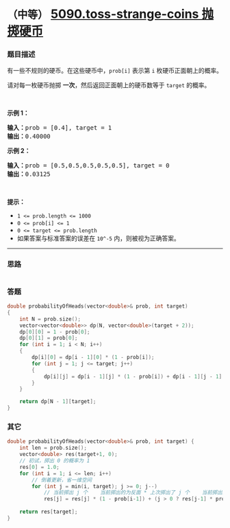# `（中等）`  [5090.toss-strange-coins 抛掷硬币](https://leetcode-cn.com/contest/biweekly-contest-11/problems/toss-strange-coins/)

### 题目描述
<p>有一些不规则的硬币。在这些硬币中，<code>prob[i]</code>&nbsp;表示第&nbsp;<code>i</code>&nbsp;枚硬币正面朝上的概率。</p>

<p>请对每一枚硬币抛掷&nbsp;<strong>一次</strong>，然后返回正面朝上的硬币数等于&nbsp;<code>target</code>&nbsp;的概率。</p>

<p>&nbsp;</p>

<p><strong>示例 1：</strong></p>

<pre><strong>输入：</strong>prob = [0.4], target = 1
<strong>输出：</strong>0.40000
</pre>

<p><strong>示例 2：</strong></p>

<pre><strong>输入：</strong>prob = [0.5,0.5,0.5,0.5,0.5], target = 0
<strong>输出：</strong>0.03125
</pre>

<p>&nbsp;</p>

<p><strong>提示：</strong></p>

<ul>
	<li><code>1 &lt;= prob.length &lt;= 1000</code></li>
	<li><code>0 &lt;= prob[i] &lt;= 1</code></li>
	<li><code>0 &lt;= target&nbsp;</code><code>&lt;= prob.length</code></li>
	<li>如果答案与标准答案的误差在&nbsp;<code>10^-5</code>&nbsp;内，则被视为正确答案。</li>
</ul>

            
---
### 思路
```
```


### 答题
``` C++
double probabilityOfHeads(vector<double>& prob, int target)
{
	int N = prob.size();
	vector<vector<double>> dp(N, vector<double>(target + 2));
	dp[0][0] = 1 - prob[0];
	dp[0][1] = prob[0];
	for (int i = 1; i < N; i++) 
	{
		dp[i][0] = dp[i - 1][0] * (1 - prob[i]);
		for (int j = 1; j <= target; j++) 
		{
			dp[i][j] = dp[i - 1][j] * (1 - prob[i]) + dp[i - 1][j - 1] * prob[i];
		}
	}

	return dp[N - 1][target];
}
```

### 其它
```C++
double probabilityOfHeads(vector<double>& prob, int target) {
	int len = prob.size();
	vector<double> res(target+1, 0);
	// 初试，掷出 0 的概率为 1
	res[0] = 1.0;
	for (int i = 1; i <= len; i++)
		// 倒着更新，省一维空间
		for (int j = min(i, target); j >= 0; j--)
			// 当前掷出 j 个    当前掷出的为反面 * 上次掷出了 j 个    当前掷出的为正面 * 上次掷出了 j - 1 个
			res[j] = res[j] * (1 - prob[i-1]) + (j > 0 ? res[j-1] * prob[i-1] : 0);
	
	return res[target];
}
```
